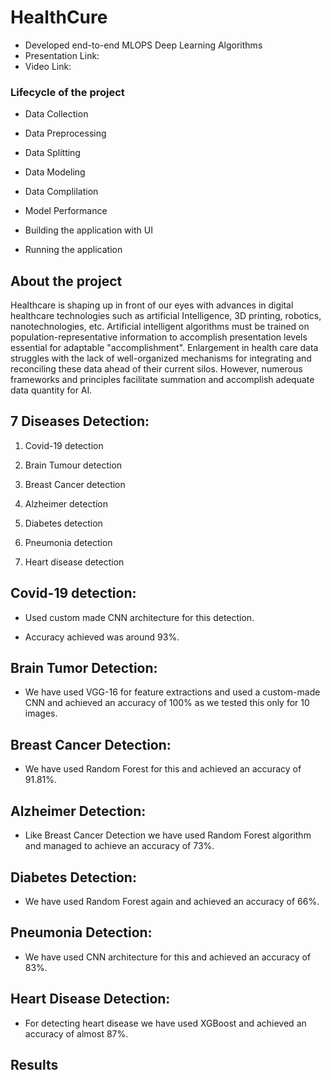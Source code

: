 <h1>HealthCure</h1>

- Developed end-to-end MLOPS Deep Learning Algorithms
- Presentation Link:
- Video Link: 

<h3>Lifecycle of the project</h3>

- Data Collection

- Data Preprocessing

- Data Splitting

- Data Modeling

- Data Complilation

- Model Performance

- Building the application with UI

- Running the application

<h2>About the project</h2>

Healthcare is shaping up in front of our eyes with advances in digital healthcare technologies such as artificial Intelligence, 3D printing, robotics, nanotechnologies, etc. Artificial intelligent algorithms must be trained on population-representative information
to accomplish presentation levels essential for adaptable "accomplishment". Enlargement in health care data struggles with the lack of well-organized mechanisms for integrating and reconciling these data ahead of their current silos. However,
numerous frameworks and principles facilitate summation and accomplish adequate data quantity for AI. 

<h2>7 Diseases Detection:</h2>

1. Covid-19 detection

2. Brain Tumour detection

3. Breast Cancer detection

4. Alzheimer detection

5. Diabetes detection

6. Pneumonia detection

7. Heart disease detection

<h2>Covid-19 detection:</h2>

- Used custom made CNN architecture for this detection.

- Accuracy achieved was around 93%.


<h2>Brain Tumor Detection:</h2>

- We have used VGG-16 for feature extractions and used a custom-made CNN and achieved an accuracy of 100% as we tested this only for 10 images.


<h2>Breast Cancer Detection:</h2>

- We have used Random Forest for this and achieved an accuracy of 91.81%.


<h2>Alzheimer Detection:</h2>

- Like Breast Cancer Detection we have used Random Forest algorithm and managed to achieve an accuracy of 73%.



<h2>Diabetes Detection:</h2>

- We have used Random Forest again and achieved an accuracy of 66%.


<h2>Pneumonia Detection:</h2>

- We have used CNN architecture for this and achieved an accuracy of 83%.



<h2>Heart Disease Detection:</h2>

- For detecting heart disease we have used XGBoost and achieved an accuracy of almost 87%. 


<h2>Results</h2>






